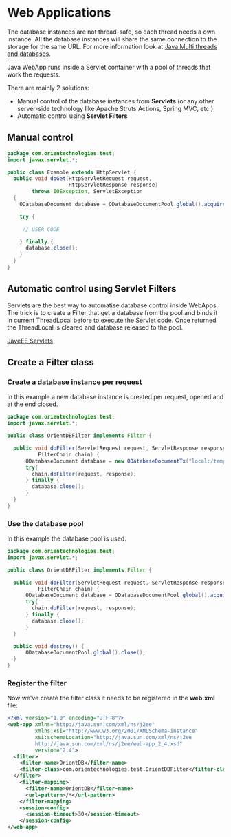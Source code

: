 # Web Applications

The database instances are not thread-safe, so each thread needs a own instance. All the database instances will share the same connection to the storage for the same URL. For more information look at [Java Multi threads and databases](Java-Multi-Threading.md).

Java WebApp runs inside a Servlet container with a pool of threads that work the requests.

There are mainly 2 solutions:
- Manual control of the database instances from **Servlets** (or any other server-side technology like Apache Struts Actions, Spring MVC, etc.)
- Automatic control using **Servlet Filters**

## Manual control

```java
package com.orientechnologies.test;
import javax.servlet.*;

public class Example extends HttpServlet {
  public void doGet(HttpServletRequest request,
                    HttpServletResponse response)
        throws IOException, ServletException
  {
    ODatabaseDocument database = ODatabaseDocumentPool.global().acquire("local:/temp/db", "admin", "admin");

    try {

     // USER CODE

    } finally {
      database.close();
    }
  }
}
```

## Automatic control using Servlet Filters

Servlets are the best way to automatise database control inside WebApps. The trick is to create a Filter that get a database from the pool and binds it in current ThreadLocal before to execute the Servlet code. Once returned the ThreadLocal is cleared and database released to the pool.

[JaveEE Servlets](http://www.oracle.com/technetwork/java/javaee/servlet/index.html)
## Create a Filter class

### Create a database instance per request

In this example a new database instance is created per request, opened and at the end closed.
```java
package com.orientechnologies.test;
import javax.servlet.*;

public class OrientDBFilter implements Filter {

  public void doFilter(ServletRequest request, ServletResponse response,
          FilterChain chain) {
      ODatabaseDocument database = new ODatabaseDocumentTx("local:/temp/db").open("admin", "admin");
      try{
        chain.doFilter(request, response);
      } finally {
        database.close();
      }
  }
}
```

### Use the database pool

In this example the database pool is used.
```java
package com.orientechnologies.test;
import javax.servlet.*;

public class OrientDBFilter implements Filter {

  public void doFilter(ServletRequest request, ServletResponse response,
          FilterChain chain) {
      ODatabaseDocument database = ODatabaseDocumentPool.global().acquire("local:/temp/db", "admin", "admin");
      try{
        chain.doFilter(request, response);
      } finally {
        database.close();
      }
  }

  public void destroy() {
      ODatabaseDocumentPool.global().close();
  }
}
```

### Register the filter

Now we've create the filter class it needs to be registered in the **web.xml** file:
```xml
<?xml version="1.0" encoding="UTF-8"?>
<web-app xmlns="http://java.sun.com/xml/ns/j2ee"
         xmlns:xsi="http://www.w3.org/2001/XMLSchema-instance"
         xsi:schemaLocation="http://java.sun.com/xml/ns/j2ee
         http://java.sun.com/xml/ns/j2ee/web-app_2_4.xsd"
         version="2.4">
  <filter>
    <filter-name>OrientDB</filter-name>
    <filter-class>com.orientechnologies.test.OrientDBFilter</filter-class>
  </filter>
    <filter-mapping>
      <filter-name>OrientDB</filter-name>
      <url-pattern>/*</url-pattern>
    </filter-mapping>
    <session-config>
      <session-timeout>30</session-timeout>
    </session-config>
</web-app>
```
